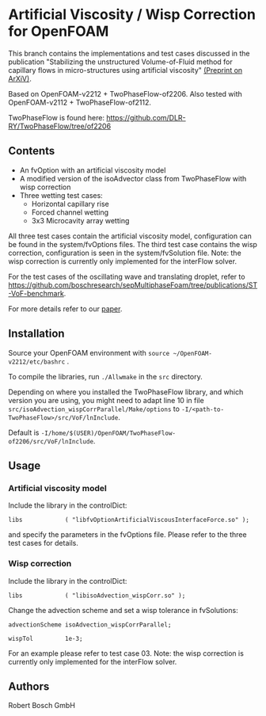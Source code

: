 # Artificial Viscosity / Wisp Correction for OpenFOAM

This branch contains the implementations and test cases discussed in the publication "Stabilizing the unstructured Volume-of-Fluid method for capillary flows in micro-structures using artificial viscosity" [(Preprint on ArXiV)](https://arxiv.org/abs/2306.11532).

Based on OpenFOAM-v2212 + TwoPhaseFlow-of2206.
Also tested with OpenFOAM-v2112 + TwoPhaseFlow-of2112.

TwoPhaseFlow is found here: https://github.com/DLR-RY/TwoPhaseFlow/tree/of2206

## Contents 
- An fvOption with an artificial viscosity model
- A modified version of the isoAdvector class from TwoPhaseFlow with wisp correction
- Three wetting test cases: 
	- Horizontal capillary rise
	- Forced channel wetting
	- 3x3 Microcavity array wetting

All three test cases contain the artificial viscosity model, configuration can be found in the system/fvOptions files.
The third test case contains the wisp correction, configuration is seen in the system/fvSolution file.
Note: the wisp correction is currently only implemented for the interFlow solver.

For the test cases of the oscillating wave and translating droplet, refer to https://github.com/boschresearch/sepMultiphaseFoam/tree/publications/ST-VoF-benchmark. 

For more details refer to our [paper](https://arxiv.org/abs/2306.11532).

## Installation
Source your OpenFOAM environment with `source ~/OpenFOAM-v2212/etc/bashrc` .

To compile the libraries, run `./Allwmake` in the `src` directory.

Depending on where you installed the TwoPhaseFlow library, and which version you are using, you might need to adapt line 10 in file `src/isoAdvection_wispCorrParallel/Make/options` to
`-I/<path-to-TwoPhaseFlow>/src/VoF/lnInclude`.

Default is `-I/home/$(USER)/OpenFOAM/TwoPhaseFlow-of2206/src/VoF/lnInclude`.

## Usage
### Artificial viscosity model
Include the library in the controlDict:

`libs            ( "libfvOptionArtificialViscousInterfaceForce.so" );`

and specify the parameters in the fvOptions file.
Please refer to the three test cases for details.

### Wisp correction
Include the library in the controlDict:

`libs            ( "libisoAdvection_wispCorr.so" );`

Change the advection scheme and set a wisp tolerance in fvSolutions:

`advectionScheme isoAdvection_wispCorrParallel;`

`wispTol         1e-3;`

For an example please refer to test case 03.
Note: the wisp correction is currently only implemented for the interFlow solver.

## Authors
Robert Bosch GmbH

